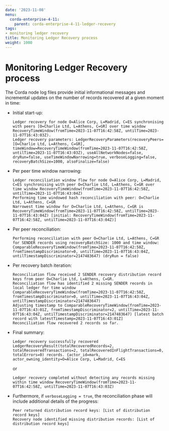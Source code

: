 ```yaml
---
date: '2023-11-08'
menu:
  corda-enterprise-4-11:
    parent: corda-enterprise-4-11-ledger-recovery
tags:
- monitoring ledger recovery
title: Monitoring Ledger Recovery process
weight: 1000
---
```


# Monitoring Ledger Recovery process

The Corda node log files provide initial informational messages and incremental updates on the number of records recovered at a given moment in time:

* Initial start-up:
  ```
  Ledger recovery for node O=Alice Corp, L=Madrid, C=ES synchronising with peers [O=Charlie Ltd, L=Athens, C=GR] over time window RecoveryTimeWindow(fromTime=2023-11-07T16:42:58Z, untilTime=2023-11-07T16:43:03Z).
  Ledger recovery parameters: LedgerRecoveryParameters(recoveryPeers=[O=Charlie Ltd, L=Athens, C=GR], timeWindow=RecoveryTimeWindow(fromTime=2023-11-07T16:42:58Z, untilTime=2023-11-07T16:43:03Z), useAllNetworkNodes=false, dryRun=false, useTimeWindowNarrowing=true, verboseLogging=false, recoveryBatchSize=1000, alsoFinalize=false)
  ```

* Per peer time window narrowing:
  ```
  Ledger reconciliation window flow for node O=Alice Corp, L=Madrid, C=ES synchronising with peer O=Charlie Ltd, L=Athens, C=GR over time window RecoveryTimeWindow(fromTime=2023-11-07T16:42:58Z, untilTime=2023-11-07T16:43:04Z)
  Performing time windowed hash reconciliation with peer: O=Charlie Ltd, L=Athens, C=GR
  Narrowest time window for O=Charlie Ltd, L=Athens, C=GR is RecoveryTimeWindow(fromTime=2023-11-07T16:42:58Z, untilTime=2023-11-07T16:43:04Z) [initial: RecoveryTimeWindow(fromTime=2023-11-07T16:42:58Z, untilTime=2023-11-07T16:43:04Z)]
  ```

* Per peer reconciliation:
  ```
  Performing reconciliation with peer O=Charlie Ltd, L=Athens, C=GR for SENDER records using recoveryBatchSize: 1000 and time window: ComparableRecoveryTimeWindow(fromTime=2023-11-07T16:42:58Z, fromTimestampDiscriminator=0, untilTime=2023-11-07T16:43:04Z, untilTimestampDiscriminator=2147483647) (dryRun = false)
  ```

* Per recovery batch iteration:
  ```
  Reconciliation flow received 2 SENDER recovery distribution record keys from peer O=Charlie Ltd, L=Athens, C=GR.
  Reconciliation flow has identified 2 missing SENDER records in local ledger for time window ComparableRecoveryTimeWindow(fromTime=2023-11-07T16:42:58Z, fromTimestampDiscriminator=0, untilTime=2023-11-07T16:43:04Z, untilTimestampDiscriminator=2147483647)
  Adjusting timestamp to ComparableRecoveryTimeWindow(fromTime=2023-11-07T16:43:01Z, fromTimestampDiscriminator=2, untilTime=2023-11-07T16:43:04Z, untilTimestampDiscriminator=2147483647) [latest batch record with latestTimestamp=2023-11-07T16:43:01Z]
  Reconciliation flow recovered 2 records so far.
  ```

* Final summary:
  ```
  Ledger recovery successfully recovered LedgerRecoveryResult(totalRecoveredRecords=2, totalRecoveredTransactions=2, totalRecoveredInFlightTransactions=0, totalErrors=0) records. {actor_id=mark, actor_owning_identity=O=Alice Corp, L=Madrid, C=ES
  ```
  or
  ```
  Ledger recovery completed without detecting any records missing within time window RecoveryTimeWindow(fromTime=2023-11-07T16:42:58Z, untilTime=2023-11-07T16:43:03Z)
  ```

* Furthermore, if `verboseLogging = true`, the reconciliation phase will include additional details of the progress:
  ```
  Peer returned distribution record keys: [List of distribution record keys]
  Recovery node identified missing distribution records: [List of distribution record keys]
  ```
